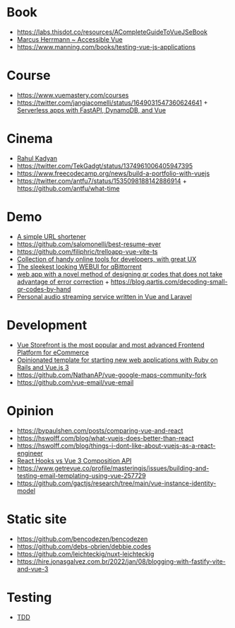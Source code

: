 # Book

- https://labs.thisdot.co/resources/ACompleteGuideToVueJSeBook
- [Marcus Herrmann ~ Accessible Vue](https://leanpub.com/accessible-vue/c/3LCDLHvsLRl3)
- https://www.manning.com/books/testing-vue-js-applications

# Course

- https://www.vuemastery.com/courses
- https://twitter.com/jangiacomelli/status/1649031547360624641 + [Serverless apps with FastAPI, DynamoDB, and Vue](https://testdriven.io/courses/serverless-fastapi)

# Cinema

- [Rahul Kadyan](https://znck.me/speaks)
- https://twitter.com/TekGadgt/status/1374961006405947395
- https://www.freecodecamp.org/news/build-a-portfolio-with-vuejs
- https://twitter.com/antfu7/status/1535098188142886914 + https://github.com/antfu/what-time

# Demo

- [A simple URL shortener](https://github.com/herbievine/swooosh)
- https://github.com/salomonelli/best-resume-ever
- https://github.com/filiphric/trelloapp-vue-vite-ts
- [Collection of handy online tools for developers, with great UX](https://github.com/CorentinTh/it-tools)
- [The sleekest looking WEBUI for qBittorrent](https://github.com/WDaan/VueTorrent)
- [web app with a novel method of designing qr codes that does not take advantage of error correction](https://github.com/kochrt/qr-designer) + https://blog.qartis.com/decoding-small-qr-codes-by-hand
- [Personal audio streaming service written in Vue and Laravel](https://github.com/koel/koel)

# Development

- [Vue Storefront is the most popular and most advanced Frontend Platform for eCommerce](https://github.com/vuestorefront/vue-storefront)
- [Opinionated template for starting new web applications with Ruby on Rails and Vue.js 3](https://github.com/ledermann/templatus)
- https://github.com/NathanAP/vue-google-maps-community-fork
- https://github.com/vue-email/vue-email

# Opinion

- https://bypaulshen.com/posts/comparing-vue-and-react
- https://hswolff.com/blog/what-vuejs-does-better-than-react
- https://hswolff.com/blog/things-i-dont-like-about-vuejs-as-a-react-engineer
- [React Hooks vs Vue 3 Composition API](https://academy.esveo.com/en/blog/Yr)
- https://www.getrevue.co/profile/masteringjs/issues/building-and-testing-email-templating-using-vue-257729
- https://github.com/gactjs/research/tree/main/vue-instance-identity-model

# Static site

- https://github.com/bencodezen/bencodezen
- https://github.com/debs-obrien/debbie.codes
- https://github.com/leichteckig/nuxt-leichteckig
- https://hire.jonasgalvez.com.br/2022/jan/08/blogging-with-fastify-vite-and-vue-3

# Testing

- [TDD](https://m.youtube.com/playlist?list=PLQvLNYfkXFG7GEP-IpJBCo1_KPbFEblWy)
